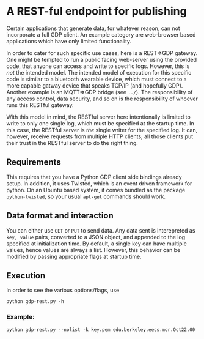 # A REST-ful endpoint for publishing

Certain applications that generate data, for whatever reason, can not
incorporate a full GDP client. An example category are web-browser based
applications which have only limited functionality.

In order to cater for such specific use cases, here is a REST=>GDP gateway. One
might be tempted to run a public facing web-server using the provided code,
that anyone can access and write to specific logs. However, this is *not* the
intended model. The intended model of execution for this specific code is
similar to a bluetooth wearable device, which must connect to a more capable
gatway device that speaks TCP/IP (and hopefully GDP). Another example is an
MQTT=>GDP bridge (see `../`). The responsibility of any access control, data
security, and so on is the responsibility of whoever runs this RESTful gateway.

With this model in mind, the RESTful server here intentionally is limited to
write to only one single log, which must be specified at the startup time. In
this case, the RESTful server is *the* single writer for the specified log. It
can, however, receive requests from multiple HTTP clients; all those clients
put their trust in the RESTful server to do the right thing.

## Requirements

This requires that you have a Python GDP client side bindings already setup. In
addition, it uses Twisted, which is an event driven framework for python. On an
Ubuntu based system, it comes bundled as the package `python-twisted`, so your
usual `apt-get` commands should work.

## Data format and interaction

You can either use `GET` or `PUT` to send data. Any data sent is interepreted
as `key, value` pairs, converted to a JSON object, and appended to the log
specified at initialization time. By default, a single key can have multiple
values, hence values are always a list. However, this behavior can be modified
by passing appropriate flags at startup time.

## Execution

In order to see the various options/flags, use

```
python gdp-rest.py -h
```

### Example:

```
python gdp-rest.py --nolist -k key.pem edu.berkeley.eecs.mor.Oct22.00
```
